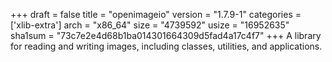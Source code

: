 +++
draft = false
title = "openimageio"
version = "1.7.9-1"
categories = ['xlib-extra']
arch = "x86_64"
size = "4739592"
usize = "16952635"
sha1sum = "73c7e2e4d68b1ba014301664309d5fad4a17c4f7"
+++
A library for reading and writing images, including classes, utilities, and applications.
